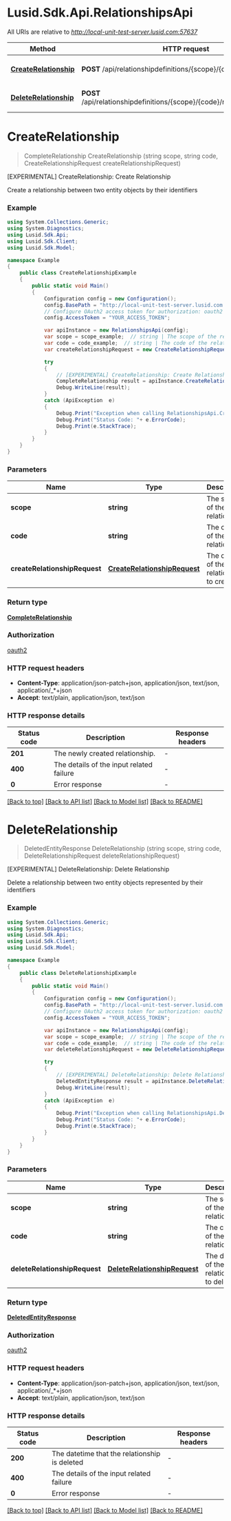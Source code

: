 # Lusid.Sdk.Api.RelationshipsApi

All URIs are relative to *http://local-unit-test-server.lusid.com:57637*

Method | HTTP request | Description
------------- | ------------- | -------------
[**CreateRelationship**](RelationshipsApi.md#createrelationship) | **POST** /api/relationshipdefinitions/{scope}/{code}/relationships | [EXPERIMENTAL] CreateRelationship: Create Relationship
[**DeleteRelationship**](RelationshipsApi.md#deleterelationship) | **POST** /api/relationshipdefinitions/{scope}/{code}/relationships/$delete | [EXPERIMENTAL] DeleteRelationship: Delete Relationship


<a name="createrelationship"></a>
# **CreateRelationship**
> CompleteRelationship CreateRelationship (string scope, string code, CreateRelationshipRequest createRelationshipRequest)

[EXPERIMENTAL] CreateRelationship: Create Relationship

Create a relationship between two entity objects by their identifiers

### Example
```csharp
using System.Collections.Generic;
using System.Diagnostics;
using Lusid.Sdk.Api;
using Lusid.Sdk.Client;
using Lusid.Sdk.Model;

namespace Example
{
    public class CreateRelationshipExample
    {
        public static void Main()
        {
            Configuration config = new Configuration();
            config.BasePath = "http://local-unit-test-server.lusid.com:57637";
            // Configure OAuth2 access token for authorization: oauth2
            config.AccessToken = "YOUR_ACCESS_TOKEN";

            var apiInstance = new RelationshipsApi(config);
            var scope = scope_example;  // string | The scope of the relationship
            var code = code_example;  // string | The code of the relationship
            var createRelationshipRequest = new CreateRelationshipRequest(); // CreateRelationshipRequest | The details of the relationship to create.

            try
            {
                // [EXPERIMENTAL] CreateRelationship: Create Relationship
                CompleteRelationship result = apiInstance.CreateRelationship(scope, code, createRelationshipRequest);
                Debug.WriteLine(result);
            }
            catch (ApiException  e)
            {
                Debug.Print("Exception when calling RelationshipsApi.CreateRelationship: " + e.Message );
                Debug.Print("Status Code: "+ e.ErrorCode);
                Debug.Print(e.StackTrace);
            }
        }
    }
}
```

### Parameters

Name | Type | Description  | Notes
------------- | ------------- | ------------- | -------------
 **scope** | **string**| The scope of the relationship | 
 **code** | **string**| The code of the relationship | 
 **createRelationshipRequest** | [**CreateRelationshipRequest**](CreateRelationshipRequest.md)| The details of the relationship to create. | 

### Return type

[**CompleteRelationship**](CompleteRelationship.md)

### Authorization

[oauth2](../README.md#oauth2)

### HTTP request headers

 - **Content-Type**: application/json-patch+json, application/json, text/json, application/_*+json
 - **Accept**: text/plain, application/json, text/json


### HTTP response details
| Status code | Description | Response headers |
|-------------|-------------|------------------|
| **201** | The newly created relationship. |  -  |
| **400** | The details of the input related failure |  -  |
| **0** | Error response |  -  |

[[Back to top]](#) [[Back to API list]](../README.md#documentation-for-api-endpoints) [[Back to Model list]](../README.md#documentation-for-models) [[Back to README]](../README.md)

<a name="deleterelationship"></a>
# **DeleteRelationship**
> DeletedEntityResponse DeleteRelationship (string scope, string code, DeleteRelationshipRequest deleteRelationshipRequest)

[EXPERIMENTAL] DeleteRelationship: Delete Relationship

Delete a relationship between two entity objects represented by their identifiers

### Example
```csharp
using System.Collections.Generic;
using System.Diagnostics;
using Lusid.Sdk.Api;
using Lusid.Sdk.Client;
using Lusid.Sdk.Model;

namespace Example
{
    public class DeleteRelationshipExample
    {
        public static void Main()
        {
            Configuration config = new Configuration();
            config.BasePath = "http://local-unit-test-server.lusid.com:57637";
            // Configure OAuth2 access token for authorization: oauth2
            config.AccessToken = "YOUR_ACCESS_TOKEN";

            var apiInstance = new RelationshipsApi(config);
            var scope = scope_example;  // string | The scope of the relationship
            var code = code_example;  // string | The code of the relationship
            var deleteRelationshipRequest = new DeleteRelationshipRequest(); // DeleteRelationshipRequest | The details of the relationship to delete.

            try
            {
                // [EXPERIMENTAL] DeleteRelationship: Delete Relationship
                DeletedEntityResponse result = apiInstance.DeleteRelationship(scope, code, deleteRelationshipRequest);
                Debug.WriteLine(result);
            }
            catch (ApiException  e)
            {
                Debug.Print("Exception when calling RelationshipsApi.DeleteRelationship: " + e.Message );
                Debug.Print("Status Code: "+ e.ErrorCode);
                Debug.Print(e.StackTrace);
            }
        }
    }
}
```

### Parameters

Name | Type | Description  | Notes
------------- | ------------- | ------------- | -------------
 **scope** | **string**| The scope of the relationship | 
 **code** | **string**| The code of the relationship | 
 **deleteRelationshipRequest** | [**DeleteRelationshipRequest**](DeleteRelationshipRequest.md)| The details of the relationship to delete. | 

### Return type

[**DeletedEntityResponse**](DeletedEntityResponse.md)

### Authorization

[oauth2](../README.md#oauth2)

### HTTP request headers

 - **Content-Type**: application/json-patch+json, application/json, text/json, application/_*+json
 - **Accept**: text/plain, application/json, text/json


### HTTP response details
| Status code | Description | Response headers |
|-------------|-------------|------------------|
| **200** | The datetime that the relationship is deleted |  -  |
| **400** | The details of the input related failure |  -  |
| **0** | Error response |  -  |

[[Back to top]](#) [[Back to API list]](../README.md#documentation-for-api-endpoints) [[Back to Model list]](../README.md#documentation-for-models) [[Back to README]](../README.md)

